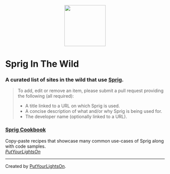 <p align="center"><img width="130" src="https://raw.githubusercontent.com/putyourlightson/craft-sprig/v1/src/icon.svg"></p>

# Sprig In The Wild

### A curated list of sites in the wild that use [Sprig](https://putyourlightson.com/plugins/sprig).

> To add, edit or remove an item, please submit a pull request providing the following (all required):
> - A title linked to a URL on which Sprig is used.
> - A concise description of what and/or why Sprig is being used for.
> - The developer name (optionally linked to a URL).

### [Sprig Cookbook](https://putyourlightson.com/sprig-cookbook)
Copy-paste recipes that showcase many common use-cases of Sprig along with code samples.  
_[PutYourLightsOn](https://putyourlightson.com/)_

---

Created by [PutYourLightsOn](https://putyourlightson.com/).
